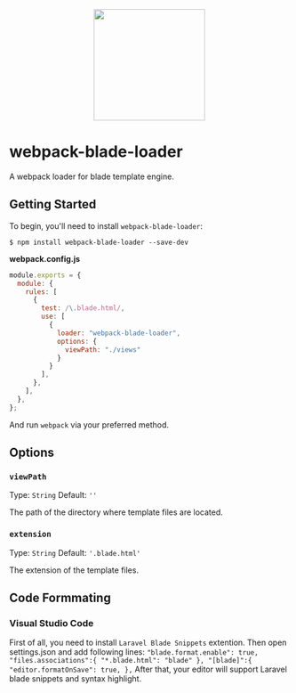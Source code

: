 <div align="center">
  <a href="https://github.com/webpack/webpack">
    <img width="200" height="200" src="https://webpack.js.org/assets/icon-square-big.svg">
  </a>
</div>

# webpack-blade-loader

A webpack loader for blade template engine.

## Getting Started

To begin, you'll need to install `webpack-blade-loader`:

```console
$ npm install webpack-blade-loader --save-dev
```

**webpack.config.js**

```js
module.exports = {
  module: {
    rules: [
      {
        test: /\.blade.html/,
        use: [
          {
            loader: "webpack-blade-loader",
            options: {
              viewPath: "./views"
            }
          }
        ],
      },
    ],
  },
};
```

And run `webpack` via your preferred method.

## Options

### `viewPath`

Type: `String`
Default: `''`

The path of the directory where template files are located.

### `extension`

Type: `String`
Default: `'.blade.html'`

The extension of the template files.

## Code Formmating

### Visual Studio Code

First of all, you need to install `Laravel Blade Snippets` extention. Then open settings.json and add following lines:
`
"blade.format.enable": true,
"files.associations":{
  "*.blade.html": "blade"
},
"[blade]":{
  "editor.formatOnSave": true,
},
`
After that, your editor will support Laravel blade snippets and syntax highlight.

 
